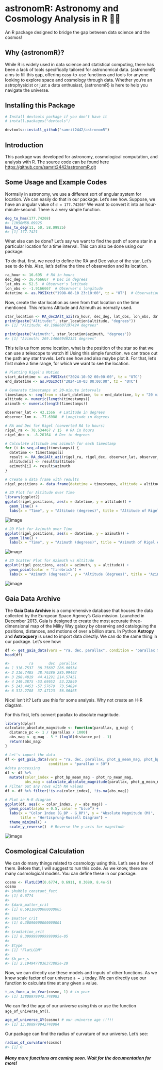 # astronomR: Astronomy and Cosmology Analysis in R 🌌✨

An R package designed to bridge the gap between data science and the cosmos!

## Why {astronomR}?

While R is widely used in data science and statistical computing, there has been a lack of tools specifically tailored for astronomical data. {astronomR} aims to fill this gap, offering easy-to-use functions and tools for anyone looking to explore space and cosmology through data. Whether you’re an astrophysicist or just a data enthusiast, {astronomR} is here to help you navigate the universe.

## Installing this Package

``` r
# Install devtools package if you don't have it
# install.packages("devtools")

devtools::install_github("samrit2442/astronomR")
```

## Introduction

This package was developed for astronomy, cosmological computation, and analysis with R. The source code can be found here <https://github.com/samrit2442/astronomR.git>

## Some Usage and Example Codes

Normally in astronomy, we use a different sort of angular system for location. We can easily do that in our package. Let’s see how. Suppose, we have an angular value of `d = 177.74208°` We want to convert it into an hour-minute-second. There is a very simple function.

``` r
deg_to_hms(177.74208)
#> 11H50M58.0992S
hms_to_deg(11, 50, 58.09925)
#> [1] 177.7421
```

What else can be done? Let’s say we want to find the path of some star in a particular location for a time interval. This can also be done using our package.

To do that, first, we need to define the RA and Dec value of the star. Let’s see to do this. Also, let’s define the time of observation and its location.

``` r
ra_hour <- 16.695  # RA in hours
dec_deg <- 36.466667  # Dec in degrees
lat_obs <- 52.5  # Observer's latitude
lon_obs <- -1.9166667  # Observer's longitude
datetime <- as.POSIXct("1998-08-10 23:10:00", tz = "UT")  # Observation time
```

Now, create the star location as seen from that location on the time mentioned. This returns Altitude and Azimuth as normally used.

``` r
star_location <- RA_dec2Alt_azi(ra_hour, dec_deg, lat_obs, lon_obs, datetime)
print(paste("Altitude:", star_location$altitude, "degrees"))
#> [1] "Altitude: 49.1688687197424 degrees"

print(paste("Azimuth:", star_location$azimuth, "degrees"))
#> [1] "Azimuth: 269.146669462321 degrees"
```

This tells us from some location, what is the position of the star so that we can use a telescope to watch it! Using this simple function, we can trace out the path any star travels. Let’s see how and also maybe plot it. For that, let’s first make a time range, for which we want to see the location.

``` r
# Plotting Rigel's Motion
start_datetime <- as.POSIXct("2024-10-02 00:00:00", tz = "UTC")
end_datetime <- as.POSIXct("2024-10-03 00:00:00", tz = "UTC")

# Generate timestamps at 20-minute intervals
timestamps <- seq(from = start_datetime, to = end_datetime, by = "20 mins")
altitude <- numeric(length(timestamps))
azimuth <- numeric(length(timestamps))

observer_lat <- 43.1566  # Latitude in degrees
observer_lon <- -77.6088  # Longitude in degrees

# RA and Dec for Rigel (converted RA to hours)
rigel_ra <- 78.634467 / 15  # RA in hours
rigel_dec <- -8.20164  # Dec in degrees

# Calculate altitude and azimuth for each timestamp
for (i in seq_along(timestamps)) {
  datetime <- timestamps[i]
  result <- RA_dec2Alt_azi(rigel_ra, rigel_dec, observer_lat, observer_lon, datetime)
  altitude[i] <- result$altitude
  azimuth[i] <- result$azimuth
}

# Create a data frame with results
rigel_positions <- data.frame(datetime = timestamps, altitude = altitude, azimuth = azimuth)

# 2D Plot for Altitude over Time
library(ggplot2)
ggplot(rigel_positions, aes(x = datetime, y = altitude)) +
  geom_line() +
  labs(x = "Time", y = "Altitude (degrees)", title = "Altitude of Rigel over 24 hours")
```

![image](https://github.com/user-attachments/assets/e7052a09-3142-4796-a505-d60c65a991f7)

``` r
# 2D Plot for Azimuth over Time
ggplot(rigel_positions, aes(x = datetime, y = azimuth)) +
  geom_line() +
  labs(x = "Time", y = "Azimuth (degrees)", title = "Azimuth of Rigel over 24 hours")
```

![image](https://github.com/user-attachments/assets/80dd618d-d7fc-40b3-af08-606ed7d9846c)

``` r
# 2D Scatter Plot for Azimuth vs Altitude
ggplot(rigel_positions, aes(x = azimuth, y = altitude)) +
  geom_point(color = "firebrick") +
  labs(x = "Azimuth (degrees)", y = "Altitude (degrees)", title = "Azimuth vs Altitude for Rigel over 24 hours")
```

![image](https://github.com/user-attachments/assets/46e75c1b-79c8-4163-bdd1-6a2d74311f91)

## Gaia Data Archive

The **Gaia Data Archive** is a comprehensive database that houses the data collected by the European Space Agency’s Gaia mission. Launched in December 2013, Gaia is designed to create the most accurate three-dimensional map of the Milky Way galaxy by observing and cataloguing the positions, distances, and motions of over a billion stars. In Python **Astropy** and **Astroquery** is used to import data directly. We can do the same thing in our package. Let’s see how:

``` r
df <- get_gaia_data(vars = "ra, dec, parallax", condition = "parallax > 50")
head(df)

#>         ra       dec  parallax
#> 1 316.7537  38.75607 286.00534
#> 2 316.7485  38.76386 285.99493
#> 3 298.4819  44.41291 214.57451
#> 4 249.3875 -53.69952  53.22840
#> 5 243.4453 -57.57679  73.54824
#> 6 312.2788  37.47123  56.86465
```

Nice! Isn’t it? Let’s use this for some analysis. Why not create an H-R diagram.

For this first, let’s convert parallax to absolute magnitude.

``` r
library(dplyr)
calculate_absolute_magnitude <- function(parallax, g_mag) {
  distance_pc <- 1 / (parallax / 1000)
  abs_mag <- g_mag - 5 * (log10(distance_pc) - 1)
  return(abs_mag)
}

# Let's import the data
df <- get_gaia_data(vars = "ra, dec, parallax, phot_g_mean_mag, phot_bp_mean_mag, phot_rp_mean_mag", 
                    condition = "parallax > 50")
#data processing
df <- df %>%
  mutate(color_index = phot_bp_mean_mag - phot_rp_mean_mag,
         abs_mag = calculate_absolute_magnitude(parallax, phot_g_mean_mag))
# Filter out any rows with NA values
df <- df %>% filter(!is.na(color_index), !is.na(abs_mag))

# Plot an H-R diagram
ggplot(df, aes(x = color_index, y = abs_mag)) +
  geom_point(alpha = 0.5, color = "blue") +
  labs(x = "Color Index (G_BP - G_RP)", y = "Absolute Magnitude (M)", 
       title = "Hertzsprung-Russell Diagram") +
  theme_minimal() +
  scale_y_reverse()  # Reverse the y-axis for magnitude
```

![image](https://github.com/user-attachments/assets/a29b22c9-9ca0-4048-9bf4-8e50847157c7)

## Cosmological Calculation

We can do many things related to cosmology using this. Let’s see a few of them. Before that, I will suggest to run this code. As we know, there are many cosmological models. You can define these in our package.

``` r
cosmo <- FlatLCDM(0.6774, 0.6911, 0.3089, 8.4e-5)
cosmo
#> $hubble_constant_fact
#> [1] 0.6774
#> 
#> $dark_matter_crit
#> [1] 0.69110000000000005
#> 
#> $matter_crit
#> [1] 0.30890000000000001
#> 
#> $radiation_crit
#> [1] 8.3999999999999995e-05
#> 
#> $type
#> [1] "FlatLCDM"
#> 
#> $h_per_s
#> [1] 2.1949477836373805e-20
```

Now, we can directly use these models and inputs of other functions. As we know scale factor of our universe `a = 1` today. We can directly use our function to calculate time at any given `a` value.

``` r
t_as_func_a_in_Year(cosmo, 1) # in year
#> [1] 13808979942.748983
```

We can find the age of our universe using this or use the function `age_of_universe_GY()`.

``` r
age_of_universe_GY(cosmo) # our universe age !!!!!
#> [1] 13.808979942748984
```

Our package can find the radius of curvature of our universe. Let’s see:

``` r
radius_of_curvature(cosmo)
#> [1] 0
```

#### *Many more functions are coming soon. Wait for the documentation for more!*
